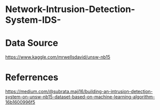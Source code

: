 # Network-Intrusion-Detection-System-IDS-

# Data Source 

https://www.kaggle.com/mrwellsdavid/unsw-nb15

# Referrences

https://medium.com/@subrata.maji16/building-an-intrusion-detection-system-on-unsw-nb15-dataset-based-on-machine-learning-algorithm-16b1600996f5